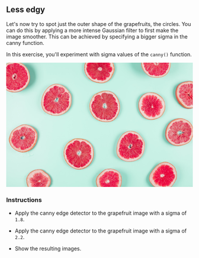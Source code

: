 ## Less edgy

Let's now try to spot just the outer shape of the grapefruits, the circles. You can do this by applying a more intense Gaussian filter to first make the image smoother. This can be achieved by specifying a bigger sigma in the canny function.

In this exercise, you'll experiment with sigma values of the `canny()` function.

![Grapefruits](../images/2.jpg)

<!-- Image preloaded as `grapefruit`. -->

<!-- The `show_image` has already been preloaded. -->

### Instructions

- Apply the canny edge detector to the grapefruit image with a sigma of `1.8`.

- Apply the canny edge detector to the grapefruit image with a sigma of `2.2`.

- Show the resulting images.
